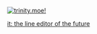[![trinity.moe!](https://ia801804.us.archive.org/20/items/trinmoe3/trinnow.bmp)](https://www.github.com/devenblake/homepage/)

[it: the line editor of the future](https://git.sr.ht/~trinity/it)
